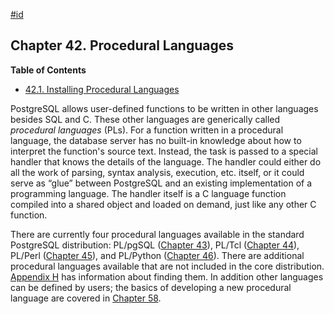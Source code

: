 [#id](#XPLANG)

## Chapter 42. Procedural Languages

**Table of Contents**

- [42.1. Installing Procedural Languages](xplang-install)

PostgreSQL allows user-defined functions to be written in other languages besides SQL and C. These other languages are generically called _procedural languages_ (PLs). For a function written in a procedural language, the database server has no built-in knowledge about how to interpret the function's source text. Instead, the task is passed to a special handler that knows the details of the language. The handler could either do all the work of parsing, syntax analysis, execution, etc. itself, or it could serve as “glue” between PostgreSQL and an existing implementation of a programming language. The handler itself is a C language function compiled into a shared object and loaded on demand, just like any other C function.

There are currently four procedural languages available in the standard PostgreSQL distribution: PL/pgSQL ([Chapter 43](plpgsql)), PL/Tcl ([Chapter 44](pltcl)), PL/Perl ([Chapter 45](plperl)), and PL/Python ([Chapter 46](plpython)). There are additional procedural languages available that are not included in the core distribution. [Appendix H](external-projects) has information about finding them. In addition other languages can be defined by users; the basics of developing a new procedural language are covered in [Chapter 58](plhandler).

